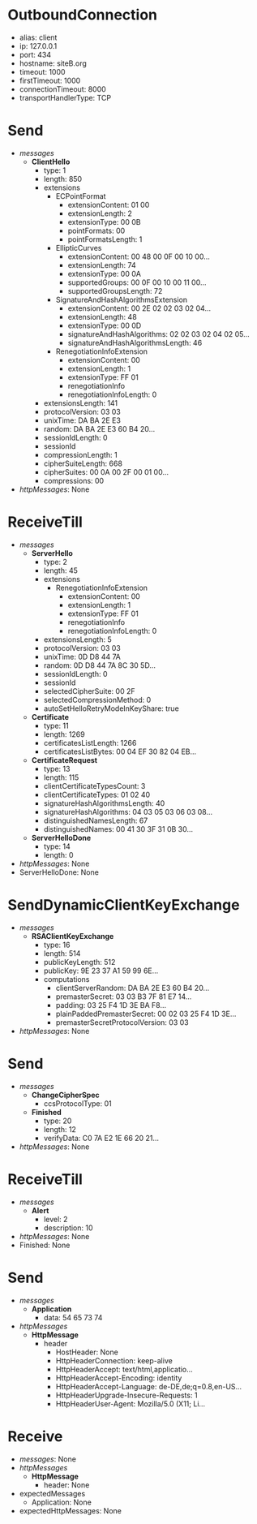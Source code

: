 
# OutboundConnection
  - alias: client
  - ip: 127.0.0.1
  - port: 434
  - hostname: siteB.org
  - timeout: 1000
  - firstTimeout: 1000
  - connectionTimeout: 8000
  - transportHandlerType: TCP

# Send
  - _messages_
    - **ClientHello**
      - type: 1
      - length: 850
      - extensions
        - ECPointFormat
          - extensionContent: 01 00
          - extensionLength: 2
          - extensionType: 00 0B
          - pointFormats: 00
          - pointFormatsLength: 1
        - EllipticCurves
          - extensionContent: 00 48 00 0F 00 10 00...
          - extensionLength: 74
          - extensionType: 00 0A
          - supportedGroups: 00 0F 00 10 00 11 00...
          - supportedGroupsLength: 72
        - SignatureAndHashAlgorithmsExtension
          - extensionContent: 00 2E 02 02 03 02 04...
          - extensionLength: 48
          - extensionType: 00 0D
          - signatureAndHashAlgorithms: 02 02 03 02 04 02 05...
          - signatureAndHashAlgorithmsLength: 46
        - RenegotiationInfoExtension
          - extensionContent: 00
          - extensionLength: 1
          - extensionType: FF 01
          - renegotiationInfo
          - renegotiationInfoLength: 0
      - extensionsLength: 141
      - protocolVersion: 03 03
      - unixTime: DA BA 2E E3
      - random: DA BA 2E E3 60 B4 20...
      - sessionIdLength: 0
      - sessionId
      - compressionLength: 1
      - cipherSuiteLength: 668
      - cipherSuites: 00 0A 00 2F 00 01 00...
      - compressions: 00
  - _httpMessages_: None
# ReceiveTill
  - _messages_
    - **ServerHello**
      - type: 2
      - length: 45
      - extensions
        - RenegotiationInfoExtension
          - extensionContent: 00
          - extensionLength: 1
          - extensionType: FF 01
          - renegotiationInfo
          - renegotiationInfoLength: 0
      - extensionsLength: 5
      - protocolVersion: 03 03
      - unixTime: 0D D8 44 7A
      - random: 0D D8 44 7A 8C 30 5D...
      - sessionIdLength: 0
      - sessionId
      - selectedCipherSuite: 00 2F
      - selectedCompressionMethod: 0
      - autoSetHelloRetryModeInKeyShare: true
    - **Certificate**
      - type: 11
      - length: 1269
      - certificatesListLength: 1266
      - certificatesListBytes: 00 04 EF 30 82 04 EB...
    - **CertificateRequest**
      - type: 13
      - length: 115
      - clientCertificateTypesCount: 3
      - clientCertificateTypes: 01 02 40
      - signatureHashAlgorithmsLength: 40
      - signatureHashAlgorithms: 04 03 05 03 06 03 08...
      - distinguishedNamesLength: 67
      - distinguishedNames: 00 41 30 3F 31 0B 30...
    - **ServerHelloDone**
      - type: 14
      - length: 0
  - _httpMessages_: None
  - ServerHelloDone: None
# SendDynamicClientKeyExchange
  - _messages_
    - **RSAClientKeyExchange**
      - type: 16
      - length: 514
      - publicKeyLength: 512
      - publicKey: 9E 23 37 A1 59 99 6E...
      - computations
        - clientServerRandom: DA BA 2E E3 60 B4 20...
        - premasterSecret: 03 03 B3 7F 81 E7 14...
        - padding: 03 25 F4 1D 3E BA F8...
        - plainPaddedPremasterSecret: 00 02 03 25 F4 1D 3E...
        - premasterSecretProtocolVersion: 03 03
  - _httpMessages_: None
# Send
  - _messages_
    - **ChangeCipherSpec**
      - ccsProtocolType: 01
    - **Finished**
      - type: 20
      - length: 12
      - verifyData: C0 7A E2 1E 66 20 21...
  - _httpMessages_: None
# ReceiveTill
  - _messages_
    - **Alert**
      - level: 2
      - description: 10
  - _httpMessages_: None
  - Finished: None
# Send
  - _messages_
    - **Application**
      - data: 54 65 73 74
  - _httpMessages_
    - **HttpMessage**
      - header
        - HostHeader: None
        - HttpHeaderConnection: keep-alive
        - HttpHeaderAccept: text/html,applicatio...
        - HttpHeaderAccept-Encoding: identity
        - HttpHeaderAccept-Language: de-DE,de;q=0.8,en-US...
        - HttpHeaderUpgrade-Insecure-Requests: 1
        - HttpHeaderUser-Agent: Mozilla/5.0 (X11; Li...
# Receive
  - _messages_: None
  - _httpMessages_
    - **HttpMessage**
      - header: None
  - expectedMessages
    - Application: None
  - expectedHttpMessages: None